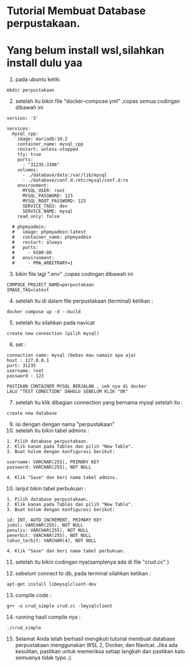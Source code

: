 # Tutorial Membuat Database perpustakaan.
# Yang belum install wsl,silahkan install dulu yaa


1. pada ubuntu ketik:
```
mkdir perpustakaan
```
2. setelah itu bikin file "docker-compose.yml" ,copas semua codingan dibawah ini
```
version: '3'

services:
  mysql_cpp:
    image: mariadb:10.2
    container_name: mysql_cpp
    restart: unless-stopped
    tty: true
    ports:
      - "31235:3306"
    volumes:
      - ./database/data:/var/lib/mysql
      - ./database/conf.d:/etc/mysql/conf.d:ro
    environment:
      MYSQL_USER: root
      MYSQL_PASSWORD: 123
      MYSQL_ROOT_PASSWORD: 123
      SERVICE_TAGS: dev
      SERVICE_NAME: mysql
    read_only: false

  # phpmyadmin:
  #   image: phpmyadmin:latest
  #   container_name: phpmyadmin
  #   restart: always
  #   ports:
  #     - 9100:80
  #   environment:
  #     - PMA_ARBITRARY=1

```
3. bikin file lagi ".env" ,copas codingan dibawah ini 
```
COMPOSE_PROJECT_NAME=perpustakaan
IMAGE_TAG=latest
```
4. setelah itu di dalam file perpustakaan (terminal) ketikan : 
```
docker compose up -d --build
```
5. setelah itu silahkan pada navicat 
```
create new connection (pilih mysql)
```
6. set : 
```
connection name: mysql (bebas mau namain apa aja)
host : 127.0.0.1
port: 31235
username: root
password : 123

PASTIKAN CONTAINER MYSQL BERJALAN , cek nya di docker
LALU "TEST CONECTION" DAHULU SEBELUM KLIK "OK"
```
7. setelah itu klik dibagian connection yang bernama mysql setelah itu :
```
create new database
```
9. isi dengan dengan nama "perpustakaan"
10. setelah itu bikin tabel admins :
```
1. Pilih database perpustakaan.
2. Klik kanan pada Tables dan pilih "New Table".
3. Buat kolom dengan konfigurasi berikut:

username: VARCHAR(255), PRIMARY KEY
password: VARCHAR(255), NOT NULL

4. Klik "Save" dan beri nama tabel admins.
```
10. lanjut bikin tabel perbukuan : 
```
1. Pilih database perpustakaan.
2. Klik kanan pada Tables dan pilih "New Table".
3. Buat kolom dengan konfigurasi berikut:

id: INT, AUTO_INCREMENT, PRIMARY KEY
judul: VARCHAR(255), NOT NULL
penulis: VARCHAR(255), NOT NULL
penerbit: VARCHAR(255), NOT NULL
tahun_terbit: VARCHAR(4), NOT NULL

4. Klik "Save" dan beri nama tabel perbukuan.
```

11. setelah itu bikin codingan nya(samplenya ada di file "crud.cc" )

12. sebelum connect to db, pada terminal silahkan ketikan : 
```
apt-get install libmysqlclient-dev
```
13. compile code : 
```
g++ -o crud_simple crud.cc -lmysqlclient
```
14. running hasil compile nya : 
```
./crud_simple
```


15. Selamat Anda telah berhasil mengikuti tutorial membuat database perpustakaan menggunakan WSL 2, Docker, dan Navicat. Jika ada kesulitan, pastikan untuk memeriksa setiap langkah dan pastikan kalo semuanya tidak typo ;).